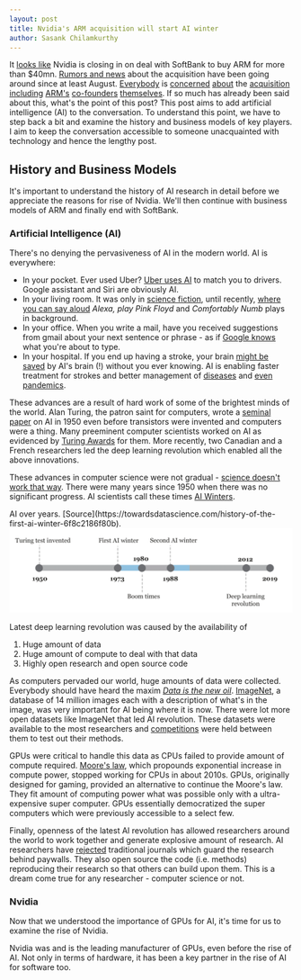 ```yaml
---
layout: post
title: Nvidia's ARM acquisition will start AI winter 
author: Sasank Chilamkurthy
---
```


It [looks like](https://www.theverge.com/2020/9/12/21434110/softbank-may-sell-arm-to-nvidia) Nvidia is closing in on deal with SoftBank to buy ARM for more than $40mn. [Rumors and news](https://news.ycombinator.com/item?id=24009177) about the acquisition have been going around since at least August.
[Everybody](https://www.ft.com/content/4970848d-7821-45dc-b8cb-211036be5d30) is [concerned](https://tech.newstatesman.com/business/hermann-hauser-nvidia-destroy-arm) [about](https://ownsnap.com/us-government-should-block-nvidia-from-acquiring-arm-open-source-is-in-danger-zone/) the [acquisition](https://ownsnap.com/us-government-should-block-nvidia-from-acquiring-arm-open-source-is-in-danger-zone/) [including](https://www.telegraph.co.uk/technology/2020/08/10/arm-sale-softbank-tragedy-tech-sector-says-former-city-minister/) [ARM's](https://www.bbc.com/news/technology-53678506) [co-founders](https://hothardware.com/news/arm-co-founders-question-nvidias-motives-softbank-deal) [themselves]((https://phonemantra.com/arm-co-founders-fear-nvidia-takeover/)).
If so much has already been said about this, what's the point of this post? This post aims to add artificial intelligence (AI) to the conversation.
To understand this point, we have to step back a bit and examine the history and business models of key players. I aim to keep the conversation accessible to someone unacquainted with technology and hence the lengthy post.

## History and Business Models

It's important to understand the history of AI research in detail before we appreciate the reasons for rise of Nvidia. We'll then continue with business models of ARM and finally end with SoftBank.

### Artificial Intelligence (AI)

There's no denying the pervasiveness of AI in the modern world. AI is everywhere:

* In your pocket. Ever used Uber? [Uber uses AI](https://eng.uber.com/uber-ai-blog-2019/) to match you to drivers. Google assistant and Siri are obviously AI.
* In your living room. It was only in [science fiction](https://www.youtube.com/watch?v=1ZXugicgn6U), until recently, [where you can say aloud](https://www.amazon.in/gp/help/customer/display.html?nodeId=GNQ59GMNBGBU3U8L) *Alexa, play Pink Floyd* and *Comfortably Numb* plays in background.
* In your office. When you write a mail, have you received suggestions from gmail about your next sentence or phrase - as if [Google knows](https://www.techspot.com/news/74533-new-ai-powered-gmail-feature-can-write-emails.html) what you're about to type. 
* In your hospital. If you end up having a stroke, your brain [might be saved](https://info.vrad.com/hubfs/CaseStudy_AI_GreaterRegional_1119%20(002).pdf?__hstc=&__hssc=&hsCtaTracking=e9be34c0-46d3-45e1-90d8-b8153c20804e%7C7abcaae7-6366-4ff0-ad77-834471104fe7) by AI's brain (!) without you ever knowing. AI is enabling faster treatment for strokes and better management of [diseases](https://arxiv.org/abs/2006.05509) and [even pandemics](https://www.technologyreview.com/2020/04/23/1000410/ai-triage-covid-19-patients-health-care/).

These advances are a result of hard work of some of the brightest minds of the world. Alan Turing, the patron saint for computers, wrote a [seminal paper](https://en.wikipedia.org/wiki/Computing_Machinery_and_Intelligence) on AI in 1950 even before transistors were invented and computers were a thing. Many preeminent computer scientists worked on AI as evidenced by [Turing Awards](https://en.wikipedia.org/wiki/Turing_Award) for them. More recently, two Canadian and a French researchers led the deep learning revolution which enabled all the above innovations.

These advances in computer science were not gradual - [science doesn't work that way](https://www.lri.fr/~mbl/Stanford/CS477/papers/Kuhn-SSR-2ndEd.pdf). There were many years since 1950 when there was no significant progress. AI scientists call these times [AI Winters](https://en.wikipedia.org/wiki/AI_winter).

<span class="marginnote">
    AI over years. [Source](https://towardsdatascience.com/history-of-the-first-ai-winter-6f8c2186f80b).
</span>
<img src="/assets/images/nvidia-arm/ai-history.png">

Latest deep learning revolution was caused by the availability of

1. Huge amount of data
2. Huge amount of compute to deal with that data
3. Highly open research and open source code

As computers pervaded our world, huge amounts of data were collected. Everybody should have heard the maxim [*Data is the new oil*](https://www.wired.com/insights/2014/07/data-new-oil-digital-economy/). [ImageNet](https://en.wikipedia.org/wiki/ImageNet), a database of 14 million images each with a description of what's in the image, was very important for AI being where it is now. There were lot more open datasets like ImageNet that led AI revolution. These datasets were available to the most researchers and [competitions](https://en.wikipedia.org/wiki/ImageNet#History_of_the_ImageNet_challenge) were held between them to test out their methods.

GPUs were critical to handle this data as CPUs failed to provide amount of compute required. [Moore's law](https://en.wikipedia.org/wiki/Moore%27s_law), which propounds exponential increase in compute power, stopped working for CPUs in about 2010s. GPUs, originally designed for gaming, provided an alternative to continue the Moore's law. They fit amount of computing power what was possible only with a ultra-expensive super computer. GPUs essentially democratized the super computers which were previously accessible to a select few.

Finally, openness of the latest AI revolution has allowed researchers around the world to work together and generate explosive amount of research. AI researchers have [rejected](https://arxiv.org/help/stats/2018_by_area) traditional journals which guard the research behind paywalls. They also open source the code (i.e. methods) reproducing their research so that others can build upon them. This is a dream come true for any researcher - computer science or not.

### Nvidia

Now that we understood the importance of GPUs for AI, it's time for us to examine the rise of Nvidia.

Nvidia was and is the leading manufacturer of GPUs, even before the rise of AI. Not only in terms of hardware, it has been a key partner in the rise of AI for software too. 
